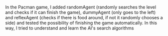 In the Pacman game, I added randomAgent (randomly searches the level and checks if it can finish the game),
dummyAgent (only goes to the left) and reflexAgent (checks if there is food around, if not it randomly chooses a side) and tested the possibility of finishing the game automatically. 
In this way, I tried to understand and learn the AI's search algorithms
